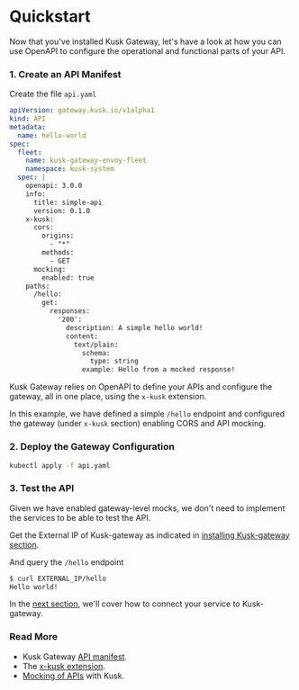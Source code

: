 # Quickstart

Now that you've installed Kusk Gateway, let's have a look at how you can use OpenAPI to configure the operational and functional parts of your API.

### **1. Create an API Manifest**

Create the file `api.yaml`

```yaml
apiVersion: gateway.kusk.io/v1alpha1
kind: API
metadata:
  name: hello-world
spec: 
  fleet:
    name: kusk-gateway-envoy-fleet
    namespace: kusk-system
  spec: |
    openapi: 3.0.0
    info:
      title: simple-api
      version: 0.1.0
    x-kusk:
      cors:
        origins:
          - "*"
        methods:
          - GET
      mocking: 
        enabled: true
    paths:
      /hello:
        get:
          responses:
            '200':
              description: A simple hello world!
              content:
                text/plain:
                  schema:
                    type: string
                  example: Hello from a mocked response!
```

Kusk Gateway relies on OpenAPI to define your APIs and configure the gateway, all in one place, using the `x-kusk` extension.

In this example, we have defined a simple `/hello` endpoint and configured the gateway (under `x-kusk` section) enabling CORS and API mocking.

### **2. Deploy the Gateway Configuration**

```sh
kubectl apply -f api.yaml
```

### **3. Test the API**

Given we have enabled gateway-level mocks, we don't need to implement the services to be able to test the API.

Get the External IP of Kusk-gateway as indicated in [installing Kusk-gateway section](./installation#get-the-gateways-external-ip).

And query the `/hello` endpoint

```sh
$ curl EXTERNAL_IP/hello
Hello world!
```

In the [next section](connect-a-service-to-the-api.md), we'll cover how to connect your service to Kusk-gateway.

### **Read More**

- Kusk Gateway [API manifest](../custom-resources/api.md).
- The [x-kusk extension](../guides/working-with-extension.md).
- [Mocking of APIs](../guides/mocking.md) with Kusk.